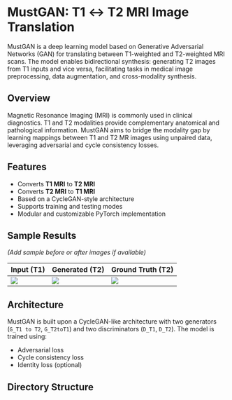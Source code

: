 # MustGAN: T1 ↔ T2 MRI Image Translation

MustGAN is a deep learning model based on Generative Adversarial Networks (GAN) for translating between T1-weighted and T2-weighted MRI scans. The model enables bidirectional synthesis: generating T2 images from T1 inputs and vice versa, facilitating tasks in medical image preprocessing, data augmentation, and cross-modality synthesis.

##  Overview

Magnetic Resonance Imaging (MRI) is commonly used in clinical diagnostics. T1 and T2 modalities provide complementary anatomical and pathological information. MustGAN aims to bridge the modality gap by learning mappings between T1 and T2 MR images using unpaired data, leveraging adversarial and cycle consistency losses.

##  Features

- Converts **T1 MRI** to **T2 MRI**
- Converts **T2 MRI** to **T1 MRI**
- Based on a CycleGAN-style architecture
- Supports training and testing modes
- Modular and customizable PyTorch implementation

##  Sample Results

*(Add sample before or after images if available)*

| Input (T1) | Generated (T2) | Ground Truth (T2) |
|------------|----------------|-------------------|
| ![](samples/t1_input.png) | ![](samples/t2_fake.png) | ![](samples/t2_real.png) |

##  Architecture

MustGAN is built upon a CycleGAN-like architecture with two generators (`G_T1 to T2`, `G_T2toT1`) and two discriminators (`D_T1`, `D_T2`). The model is trained using:

- Adversarial loss
- Cycle consistency loss
- Identity loss (optional)

## Directory Structure

